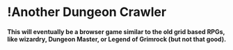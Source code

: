 # !Another Dungeon Crawler

#### This will eventually be a browser game similar to the old grid based RPGs, like wizardry, Dungeon Master, or Legend of Grimrock (but not that good).


